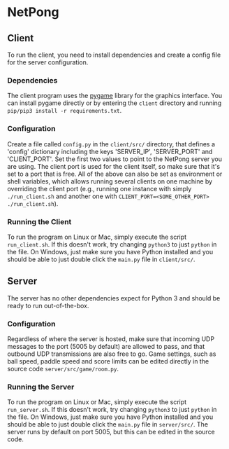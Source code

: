 # NetPong

## Client

To run the client, you need to install dependencies and create a config file for the server configuration.

### Dependencies

The client program uses the [pygame](https://www.pygame.org/news) library for the graphics interface. You can install pygame directly or by entering the `client` directory and running `pip/pip3 install -r requirements.txt`.

### Configuration

Create a file called `config.py` in the `client/src/` directory, that defines a 'config' dictionary including the keys 'SERVER_IP', 'SERVER_PORT' and 'CLIENT_PORT'. Set the first two values to point to the NetPong server you are using. The client port is used for the client itself, so make sure that it's set to a port that is free. All of the above can also be set as environment or shell variables, which allows running several clients on one machine by overriding the client port (e.g., running one instance with simply `./run_client.sh` and another one with `CLIENT_PORT=<SOME_OTHER_PORT> ./run_client.sh`).

### Running the Client

To run the program on Linux or Mac, simply execute the script `run_client.sh`. If this doesn't work, try changing `python3` to just `python` in the file. On Windows, just make sure you have Python installed and you should be able to just double click the `main.py` file in `client/src/`.

## Server

The server has no other dependencies expect for Python 3 and should be ready to run out-of-the-box.

### Configuration

Regardless of where the server is hosted, make sure that incoming UDP messages to the port (5005 by default) are allowed to pass, and that outbound UDP transmissions are also free to go. Game settings, such as ball speed, paddle speed and score limits can be edited directly in the source code `server/src/game/room.py`.

### Running the Server

To run the program on Linux or Mac, simply execute the script `run_server.sh`. If this doesn't work, try changing `python3` to just `python` in the file. On Windows, just make sure you have Python installed and you should be able to just double click the `main.py` file in `server/src/`. The server runs by default on port 5005, but this can be edited in the source code.
